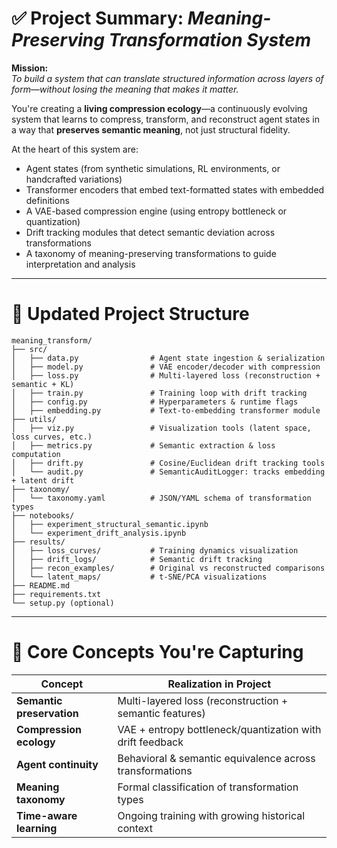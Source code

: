 # ✅ **Project Summary: _Meaning-Preserving Transformation System_**

**Mission:**  
*To build a system that can translate structured information across layers of form—without losing the meaning that makes it matter.*

You're creating a **living compression ecology**—a continuously evolving system that learns to compress, transform, and reconstruct agent states in a way that **preserves semantic meaning**, not just structural fidelity.

At the heart of this system are:
- Agent states (from synthetic simulations, RL environments, or handcrafted variations)
- Transformer encoders that embed text-formatted states with embedded definitions
- A VAE-based compression engine (using entropy bottleneck or quantization)
- Drift tracking modules that detect semantic deviation across transformations
- A taxonomy of meaning-preserving transformations to guide interpretation and analysis

---

# 📁 **Updated Project Structure**

```
meaning_transform/
├── src/
│   ├── data.py                # Agent state ingestion & serialization
│   ├── model.py               # VAE encoder/decoder with compression
│   ├── loss.py                # Multi-layered loss (reconstruction + semantic + KL)
│   ├── train.py               # Training loop with drift tracking
│   ├── config.py              # Hyperparameters & runtime flags
│   ├── embedding.py           # Text-to-embedding transformer module
├── utils/
│   ├── viz.py                 # Visualization tools (latent space, loss curves, etc.)
│   ├── metrics.py             # Semantic extraction & loss computation
│   ├── drift.py               # Cosine/Euclidean drift tracking tools
│   └── audit.py               # SemanticAuditLogger: tracks embedding + latent drift
├── taxonomy/
│   └── taxonomy.yaml          # JSON/YAML schema of transformation types
├── notebooks/
│   ├── experiment_structural_semantic.ipynb
│   └── experiment_drift_analysis.ipynb
├── results/
│   ├── loss_curves/           # Training dynamics visualization
│   ├── drift_logs/            # Semantic drift tracking
│   ├── recon_examples/        # Original vs reconstructed comparisons
│   └── latent_maps/           # t-SNE/PCA visualizations
├── README.md
├── requirements.txt
└── setup.py (optional)
```

---

# 🧠 **Core Concepts You're Capturing**

| Concept                     | Realization in Project                                      |
|-----------------------------|-------------------------------------------------------------|
| **Semantic preservation**   | Multi-layered loss (reconstruction + semantic features)     |
| **Compression ecology**     | VAE + entropy bottleneck/quantization with drift feedback   |
| **Agent continuity**        | Behavioral & semantic equivalence across transformations    |
| **Meaning taxonomy**        | Formal classification of transformation types               |
| **Time-aware learning**     | Ongoing training with growing historical context            |
